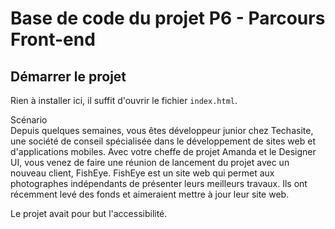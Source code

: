 # Base de code du projet P6 - Parcours Front-end

## Démarrer le projet

Rien à installer ici, il suffit d'ouvrir le fichier `index.html`.

Scénario <br />
Depuis quelques semaines, vous êtes développeur junior chez Techasite, une société de conseil spécialisée dans le développement de sites web et d'applications mobiles.
Avec votre cheffe de projet Amanda et le Designer UI, vous venez de faire une réunion de lancement du projet avec un nouveau client, FishEye. FishEye est un site web qui permet aux photographes indépendants de présenter leurs meilleurs travaux. Ils ont récemment levé des fonds et aimeraient mettre à jour leur site web. 

Le projet avait pour but l'accessibilité.
